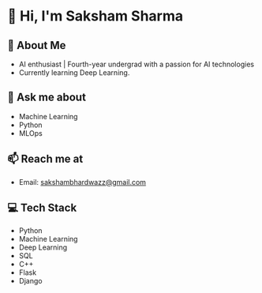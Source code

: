 # 👋 Hi, I'm Saksham Sharma
## 💫 About Me
- AI enthusiast | Fourth-year undergrad with a passion for AI technologies
- Currently learning Deep Learning.
## 💬 Ask me about
- Machine Learning
- Python
- MLOps
## 📫 Reach me at
- Email: sakshambhardwazz@gmail.com
## 💻 Tech Stack
- Python
- Machine Learning
- Deep Learning
- SQL
- C++
- Flask
- Django

